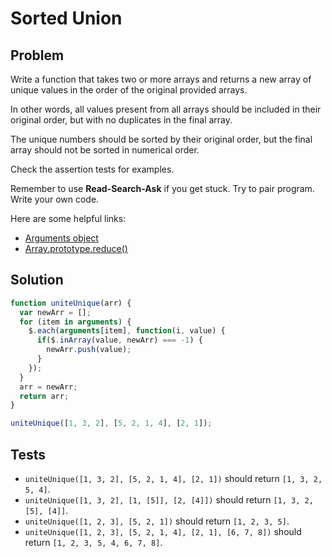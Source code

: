 # Sorted Union

## Problem

Write a function that takes two or more arrays and returns a new array of unique values in the order of the original provided arrays.

In other words, all values present from all arrays should be included in their original order, but with no duplicates in the final array.

The unique numbers should be sorted by their original order, but the final array should not be sorted in numerical order.

Check the assertion tests for examples.

Remember to use **Read-Search-Ask** if you get stuck. Try to pair program. Write your own code.

Here are some helpful links:

* [Arguments object](https://developer.mozilla.org/en-US/docs/Web/JavaScript/Reference/Functions/arguments)
* [Array.prototype.reduce()](https://developer.mozilla.org/en-US/docs/Web/JavaScript/Reference/Global_Objects/Array/Reduce)

## Solution

```javascript
function uniteUnique(arr) {
  var newArr = [];
  for (item in arguments) {
    $.each(arguments[item], function(i, value) {
      if($.inArray(value, newArr) === -1) {
        newArr.push(value);
      }
    });
  }
  arr = newArr;
  return arr;
}

uniteUnique([1, 3, 2], [5, 2, 1, 4], [2, 1]);
```

## Tests

* `uniteUnique([1, 3, 2], [5, 2, 1, 4], [2, 1])` should return `[1, 3, 2, 5, 4]`.
* `uniteUnique([1, 3, 2], [1, [5]], [2, [4]])` should return `[1, 3, 2, [5], [4]]`.
* `uniteUnique([1, 2, 3], [5, 2, 1])` should return `[1, 2, 3, 5]`.
* `uniteUnique([1, 2, 3], [5, 2, 1, 4], [2, 1], [6, 7, 8])` should return `[1, 2, 3, 5, 4, 6, 7, 8]`.